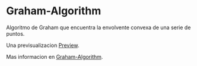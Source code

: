 # Graham-Algorithm

Algoritmo de Graham que encuentra la envolvente convexa de una serie de puntos.

Una previsualizacion [Preview](https://federico-taborda.github.io/Graham-Algorithm-Javascript/).

Mas informacion en [Graham-Algorithm](https://en.wikipedia.org/wiki/Graham_scan).

